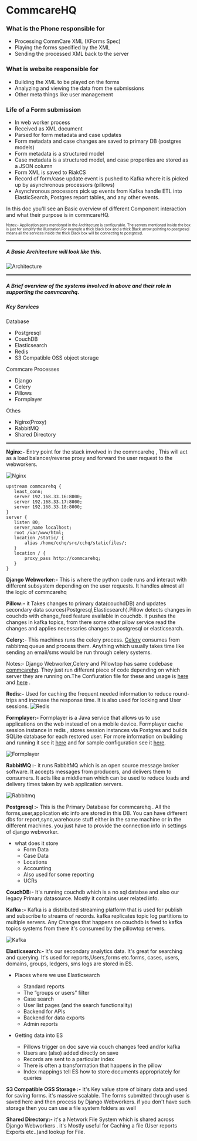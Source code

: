 # CommcareHQ 
### What is the Phone responsible for
-   Processing CommCare XML (XForms Spec)
-   Playing the forms specified by the XML
-   Sending the processed XML back to the server
### What is website responsible for 
-   Building the XML to be played on the forms
-   Analyzing and viewing the data from the submissions
-   Other meta things like user management
### Life of a Form submission
-   In web worker process
-   Received as XML document
-   Parsed for form metadata and case updates
-   Form metadata and case changes are saved to primary DB (postgres models)
-   Form metadata is a structured model
-   Case metadata is a structured model, and case properties are stored as a JSON column
-   Form XML is saved to RiakCS
-   Record of form/case update event is pushed to Kafka where it is picked up by asynchronous processors (pillows)
-   Asynchronous processors pick up events from Kafka handle ETL into ElasticSearch, Postgres report tables, and any other events.


In this doc you'll see an Basic overview of different Component interaction and what their purpose is in commcareHQ.

<sub><sup>Notes:- Application ports  mentioned in the Architecture is configurable. The servers mentioned inside the box is just for  simplify the illustration.For example a thick black box and a thick Black arrow pointing to postgresql means all the services inside the thick Black box will be connecting to postgresql. </sup></sub>
<hr style="border-top: dotted 1px;" />

##### A Basic Architecture will look like this.
  
  
![Architecture](img/arch.jpg)

<hr style="border-top: dotted 1px;" />


  ##### A Brief overview of the systems involved in above and their role in supporting the commcarehq.
  ##### Key Services
  Database
  * Postgresql
  * CouchDB
  * Elasticsearch
  * Redis
  * S3 Compatible OSS object storage
  
Commcare Processes
  * Django
  * Celery
  * Pillows
  * Formplayer
  
  Othes
  * Nginx(Proxy)
  * RabbitMQ
  * Shared Directory
  

<hr style="border-top: dotted 1px;" />

**Nginx:-** Entry point for the stack involved in the commcarehq , This will act as a load balancer/reverse proxy and forward the user request to the webworkers.
 
 ![Nginx](img/nginx.jpg)
 
 ```
 upstream commcarehq {
    least_conn;
    server 192.168.33.16:8000;
    server 192.168.33.17:8000;
    server 192.168.33.18:8000;
}
server {
    listen 80;
    server_name localhost;
    root /var/www/html;
    location /static/ {
        alias /home/cchq/src/cchq/staticfiles/;
    }
    location / {
        proxy_pass http://commcarehq;
    }
}
 ```
**Django Webworker:-** This is where the python code runs and interact with different subsystem depending on the user requests. It handles almost all the logic of commcarehq
 
**Pillow:-** it Takes changes to primary data(couchdDB) and updates secondary data sources(Postgresql,Elasticsearch).Pillow detects changes in couchdb with change_feed feature available in couchdb. it pushes the changes in kafka topics, from there some other pilow service read the changes and applies necessaries changes to postgresql or elasticsearch.

**Celery:**- This machines runs the celery process. [Celery](http://www.celeryproject.org/) consumes from rabbitmq queue and process them. Anything which usually takes time like sending an email/sms would be run through celery systems.

Notes:-
Django Webworker,Celery and Pillowtop has same codebase [commcarehq](https://github.com/dimagi/commcare-hq/). They just run different piece of code depending on which server they are running on.The Confiuration file for these and usage is [here](https://github.com/dimagi/commcare-hq/blob/master/localsettings.example.py) and [here](https://github.com/dimagi/commcare-hq/blob/master/settings.py) .

**Redis:-** Used for caching the frequent needed information to reduce round-trips and increase the response time. It is also used for locking and User sessions.
 ![Redis](img/Redis.jpg)


**Formplayer:-** Formplayer is a Java service that allows us to use applications on the web instead of on a 
mobile device. Formplayer cache session instance in redis , stores session instances via Postgres and builds SQLite database for each restored user. For more information on building and running it see it [here](https://github.com/dimagi/formplayer) and for sample configuration see it [here](https://github.com/dimagi/formplayer/blob/master/config/application.example.properties).

 ![Formplayer](img/Formplayer.jpg)


**RabbitMQ :**- it runs RabbitMQ which is an open source message broker software. It accepts messages from producers, and delivers them to consumers. It acts like a middleman which can be used to reduce loads and delivery times taken by web application servers.

 ![Rabbitmq](img/Rabbitmq.png)

**Postgresql :-** This is the Primary Database for commcarehq . All the forms,user,application etc info are stored in this DB. You can have different dbs for report,sync,warehouse stuff either in the same machine or in the different machines. you just have to provide the connection info in settings of django webworker.
- what does it store
   - Form Data
   - Case Data
   - Locations
   - Accounting
   - Also used for some reporting
   - UCRs

**CouchDB:-**  It's running couchdb which is a no sql databse and also our legacy Primary datasource. Mostly it contains user related info.

**Kafka :-** Kafka is a distributed streaming platform that is used for  publish and subscribe to streams of records. kafka  replicates topic log partitions to multiple servers. Any Changes that happens on couchdb is feed to kafka topics systems from there it's consumed by the pillowtop servers.

 ![Kafka](img/Kafka.jpg)

**Elasticsearch:-** It's our secondary analytics data. It's great for searching and querying. It's used for reports,Users,forms etc.forms, cases, users, domains, groups, ledgers, sms logs are stored in ES.

- Places where we use Elasticsearch
    - Standard reports
    - The “groups or users” filter
    - Case search
    - User list pages (and the search functionality)
    - Backend for APIs
    - Backend for data exports
    - Admin reports

- Getting data into ES
   - Pillows trigger on doc save via couch changes feed and/or kafka
   - Users are (also) added directly on save
   - Records are sent to a particular index
   - There is often a transformation that happens in the pillow
   - Index mappings tell ES how to store documents appropriately for queries


**S3 Compatible OSS Storage :-** It's Key value store of binary data and used for saving forms. it's massive scalable. The forms submitted through user is saved here and then process by Django Webworkers. if you don't have such storage then you can use a file system folders as well

**Shared Directory:-**  it's a Network File System which is shared across Django Webworkers . it's Mostly useful for Caching a file (User reports Exports etc..)and lookup for File.

